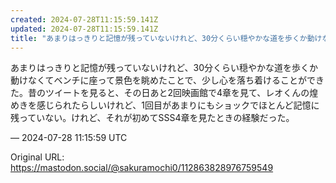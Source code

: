 ```yaml
---
created: 2024-07-28T11:15:59.141Z
updated: 2024-07-28T11:15:59.141Z
title: "あまりはっきりと記憶が残っていないけれど、30分くらい穏やかな道を歩くか動けなく[...]"
---
```


<p>あまりはっきりと記憶が残っていないけれど、30分くらい穏やかな道を歩くか動けなくてベンチに座って景色を眺めたことで、少し心を落ち着けることができた。昔のツイートを見ると、その日あと2回映画館で4章を見て、レオくんの煌めきを感じられたらしいけれど、1回目があまりにもショックでほとんど記憶に残っていない。けれど、それが初めてSSS4章を見たときの経験だった。</p>

&mdash; 2024-07-28 11:15:59 UTC

Original URL: https://mastodon.social/@sakuramochi0/112863828976759549
